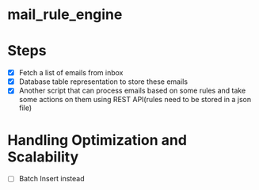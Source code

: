 # mail_rule_engine

# Steps

- [x] Fetch a list of emails from inbox
- [x] Database table representation to store these emails
- [x] Another script that can process emails based on some rules and take some actions on them using REST API(rules need to be stored in a json file)

# Handling Optimization and Scalability

- [ ] Batch Insert instead
